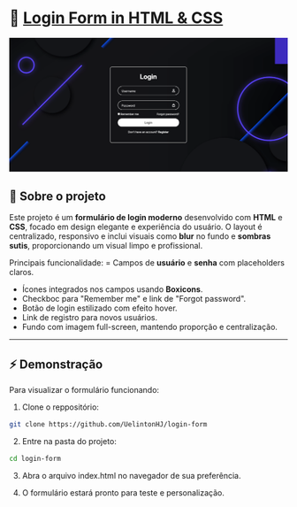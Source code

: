 # 🎨 [Login Form in HTML & CSS](https://login-form-two-dusky.vercel.app/)

![Login Form Image](demo.png)

## 🔹 Sobre o projeto
Este projeto é um **formulário de login moderno** desenvolvido com **HTML** e **CSS**, focado em design elegante e experiência do usuário. O layout é centralizado, responsivo e inclui visuais como **blur** no fundo e **sombras sutis**, proporcionando um visual limpo e profissional.

Principais funcionalidade:
= Campos de **usuário** e **senha** com placeholders claros.
- Ícones integrados nos campos usando **Boxicons**.
- Checkboc para "Remember me" e link de "Forgot password".
- Botão de login estilizado com efeito hover.
- Link de registro para novos usuários.
- Fundo com imagem full-screen, mantendo proporção e centralização.

---

## ⚡ Demonstração
Para visualizar o formulário funcionando:

1. Clone o reppositório:
```bash
git clone https://github.com/UelintonHJ/login-form
```

2. Entre na pasta do projeto:
```bash
cd login-form
```

3. Abra o arquivo index.html no navegador de sua preferência.

4. O formulário estará pronto para teste e personalização.
